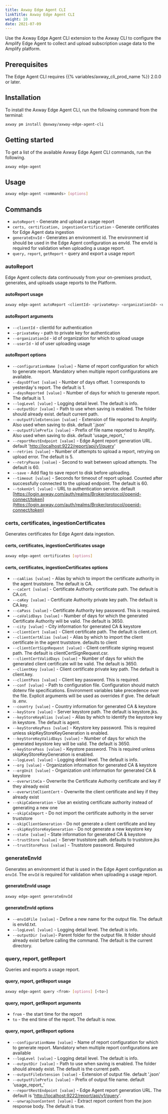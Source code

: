 ```yaml
---
title: Axway Edge Agent CLI
linkTitle: Axway Edge Agent CLI
weight: 10
date: 2021-07-09
---
```


Use the Axway Edge Agent CLI extension to the Axway CLI to configure the Amplify Edge Agent to collect and upload subscription usage data to the Amplify platform.

## Prerequisites

The Edge Agent CLI requires {{% variables/axway_cli_prod_name %}} 2.0.0 or later.

## Installation

To install the Axway Edge Agent CLI, run the following command from the terminal:

``` bash
axway pm install @axway/axway-edge-agent-cli
```

## Getting started

To get a list of the available Axway Edge Agent CLI commands, run the following.

``` bash
axway edge-agent
```

## Usage

``` bash
axway edge-agent <commands> [options]
```

## Commands

* `autoReport` - Generate and upload a usage report
* `certs, certification, ingestionCertification` - Generate certificates for Edge Agent data ingestion
* `generateEnvId` - Generates an environment id. The environment id should be used in the Edge Agent configuration as envId. The envId is required for validation when uploading a usage report.
* `query,` `report`, `getReport` - query and export a usage report

### autoReport

Edge Agent collects data continuously from your on-premises product, generates, and uploads usage reports to the Platform.

#### autoReport usage

``` bash
axway edge-agent autoReport <clientId> <privateKey> <organizationId> <userId> [options]
```

#### autoReport arguments

* `--clientId` - clientId for authentication
* `--privateKey` - path to private key for authentication
* `--organizationId` - id of organization for which to upload usage
* `--userId` - id of user uploading usage

#### autoReport options

* `--configurationName [value]` - Name of report configuration for which to generate report. Mandatory when multiple report configurations are available.
* `--daysOffset [value]` - Number of days offset. 1 corresponds to yesterday's report. The default is 1.
* `--daysReported [value]` - Number of days for which to generate report. The default is 1.
* `--logLevel [value]` - Logging detail level. The default is info.
* `--outputDir [value]` - Path to use when saving is enabled. The folder should already exist. default current path.
* `--outputFileExtension [value]` - Extension of file reported to Amplify. Also used when saving to disk. default '.json'
* `--outputFilePrefix [value]` - Prefix of file name reported to Amplify. Also used when saving to disk. default 'usage_report_'
* `--reportRestEndpoint [value]` - Edge Agent report generation URL. default '[http://localhost:9222/report/api/v1/query](http://localhost:9222/report/api/v1/query)'
* `--retries [value]` - Number of attempts to upload a report, retrying on upload error. The default is 5.
* `--retryPause [value]` - Second to wait between upload attempts. The default is 60.
* `--save` - Add flag to save report to disk before uploading.
* `--timeout [value]` - Seconds for timeout of report upload. Counted after successfully connected to the upload endpoint. The default is 60.
* `--tokenUrl [value]` - URL to authentication service. default [https://login.axway.com/auth/realms/Broker/protocol/openid-connect/token](https://login.axway.com/auth/realms/Broker/protocol/openid-connect/token)

### certs, certificates, ingestionCertificates

Generates certificates for Edge Agent data ingestion.

#### certs, certificates, ingestionCertificates usage

``` bash
axway edge-agent certificates [options]
```

#### certs, certificates, ingestionCertificates options

* `--caAlias [value]` - Alias by which to import the certificate authority in the agent truststore. The default is CA.
* `--caCert [value]` - Certificate Authority certificate path. The default is CA.crt.
* `--caKey [value]` - Certificate Authority private key path. The default is CA.key.
* `--caPass [value]` - Certificate Authority key password. This is required.
* `--caValidDays [value]` - Number of days for which the generated Certificate Authority will be valid. The default is 3650.
* `--city [value]` - City information for generated CA & keystore
* `--clientCert [value]` - Client certificate path. The default is client.crt.
* `--clientCertAlias [value]` - Alias by which to import the client certificate in the agent truststore. defaults to client
* `--clientCertSignRequest [value]` - Client certificate signing request path. The default is clientCertSignRequest.csr.
* `--clientCertValidDays [value]` - Number of days for which the generated client certificate will be valid. The default is 3650.
* `--clientKey [value]` - Client certificate private key path. The default is client.key.
* `--clientPass [value]` - Client key password. This is required.
* `--conf [value]` - Path to configuration file. Configuration should match dotenv file specifications. Environment variables take precedence over the file. Explicit arguments will be used as overrides if give. The default is .env.
* `--country [value]` - Country information for generated CA & keystore
* `--keyStore [value]` - Server keystore path. The default is keystore.jks.
* `--keyStoreKeyAlias [value]` - Alias by which to identify the keystore key in keystore. The default is agent.
* `--keyStoreKeyPass [value]` - Keystore key password. This is required unless skipKeyStoreKeyGeneration is enabled.
* `--keyStoreKeyValidDays [value]` - Number of days for which the generated keystore key will be valid. The default is 3650.
* `--keyStorePass [value]` - Keystore password. This is required unless skipKeyStoreKeyGeneration is enabled.
* `--logLevel [value]` - Logging detail level. The default is info.
* `--org [value]` - Organization information for generated CA & keystore
* `--orgUnit [value]` - Organization unit information for generated CA & keystore
* `--overwriteCa` - Overwrite the Certificate Authority certificate and key if they already exist
* `--overwriteClientCert` - Overwrite the client certificate and key if they already exist
* `--skipCaGeneration` - Use an existing certificate authority instead of generating a new one
* `--skipCaImport` - Do not import the certificate authority in the server truststore
* `--skipClientGeneration` - Do not generate a client certificate and key
* `--skipKeyStoreKeyGeneration` - Do not generate a new keystore key
* `--state [value]` - State information for generated CA & keystore
* `--trustStore [value]` - Server truststore path. defaults to truststore.jks
* `--trustStorePass [value]` - Truststore password. Required

### generateEnvId

Generates an environment id that is used in the Edge Agent configuration as `envId`. The `envId` is required for validation when uploading a usage report.

#### generateEnvId usage

``` bash
axway edge-agent generateEnvId
```

#### generateEnvId options

* `--envIdFile [value]` - Define a new name for the output file. The default is envId.txt.
* `--logLevel [value]` - Logging detail level. The default is info.
* `--outputDir [value]`\- Parent folder for the output file. It folder should already exist before calling the command. The default is the current directory.

### query, report, getReport

Queries and exports a usage report.

#### query, report, getReport usage

``` bash
axway edge-agent query <from> [options] [<to>]
```

#### query, report, getReport arguments

* `from` - the start time for the report
* `to` - the end time of the report. The default is now.

#### query, report, getReport options

* `--configurationName [value]` - Name of report configuration for which to generate report. Mandatory when multiple report configurations are available
* `--logLevel [value]` - Logging detail level. The default is info.
* `--outputDir [value]` - Path to use when saving is enabled. The folder should already exist. The default is the current path.
* `--outputFileExtension [value]` - Extension of output file. default '.json'
* `--outputFilePrefix [value]` - Prefix of output file name. default 'usage_report_'
* `--reportRestEndpoint [value]` - Edge Agent report generation URL. The default is '[http://localhost:9222/report/api/v1/query](http://localhost:9222/report/api/v1/query)'.
* `--unwrapJsonContent [value]` - Extract report content from the json response body. The default is true.
